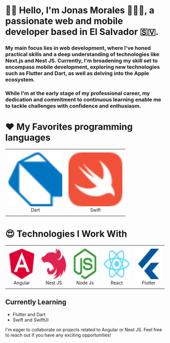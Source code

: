 # 👋🏻 Hello, I'm **Jonas Morales** 👨🏻‍💻, a passionate web and mobile developer based in El Salvador 🇸🇻.

### My main focus lies in web development, where I've honed practical skills and a deep understanding of technologies like **Next.js** and **Nest JS**. Currently, I'm broadening my skill set to encompass mobile development, exploring new technologies such as **Flutter** and **Dart**, as well as delving into the **Apple ecosystem**.
### While I'm at the early stage of my professional career, my dedication and commitment to continuous learning enable me to tackle challenges with confidence and enthusiasm.
  
# ❤️ My Favorites programming languages
<div align="center">
  <table style="border-collapse: collapse;">
  <td align="center" style="padding: 10px;">
        <img src="dart-color.svg" alt="Dart" width="170" height="170"><br>
        Dart
      </td>
       <td align="center" style="padding: 10px;">
        <img src="swift.svg" alt="Swift" width="170" height="170"><br>
        Swift
      </td>
  </table>
</div>

# 😍 Technologies I Work With
<div align="center">
  <table style="border-collapse: collapse;">
    <tr>
      <td align="center" style="padding: 10px;">
        <img src="angular-color.svg" alt="Angular" width="96" height="96"><br>
        Angular
      </td>
      <td align="center" style="padding: 10px;">
        <img src="nestjs-color.svg" alt="Nest" width="96" height="96"><br>
        Nest JS
      </td>
      <td align="center" style="padding: 10px;">
        <img src="nodedotjs-color.svg" alt="Node" width="96" height="96"><br>
        Node Js
      </td>
      <td align="center" style="padding: 10px;">
        <img src="react-color.svg" alt="React" width="96" height="96"><br>
        React
      </td>
      <td align="center" style="padding: 10px;">
        <img src="flutter-color.svg" alt="Flutter" width="96" height="96"><br>
        Flutter
      </td>
    </tr>
  </table>
</div>



## Currently Learning
- Flutter and Dart
- Swift and SwiftUI

I'm eager to collaborate on projects related to Angular or Nest JS. Feel free to reach out if you have any exciting opportunities!

